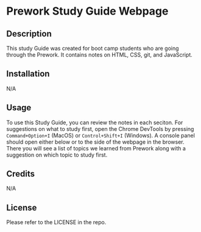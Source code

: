 # Prework Study Guide Webpage

## Description

This study Guide was created for boot camp students who are going through the Prework. It contains notes on HTML, CSS, git, and JavaScript.

## Installation

N/A

## Usage

To use this Study Guide, you can review the notes in each seciton. For suggestions on what to study first, open the Chrome DevTools by pressing `Command+Option+I` (MacOS) or `Control+Shift+I` (Windows). A console panel should open either below or to the side of the webpage in the browser. There you will see a list of topics we learned from Prework along with a suggestion on which topic to study first. 

## Credits

N/A

## License

Please refer to the LICENSE in the repo.